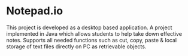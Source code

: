 # Notepad.io

This project is developed as a desktop based application.
A project implemented in Java which allows students to help take down effective notes.
Supports all needed functions such as cut, copy, paste & local storage of text files directly on PC as retrievable objects.
